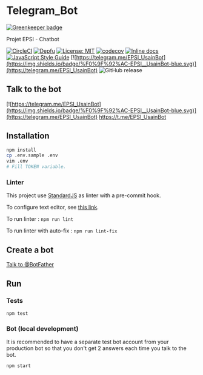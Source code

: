 # Telegram_Bot

[![Greenkeeper badge](https://badges.greenkeeper.io/sylvainmetayer/Telegram_Bot.svg)](https://greenkeeper.io/)

Projet EPSI - Chatbot

[![CircleCI](https://circleci.com/gh/sylvainmetayer/Telegram_Bot.svg?style=svg&circle-token=bc0dcd04151af502a6891e8f392a24c192a34eaf)](https://circleci.com/gh/sylvainmetayer/Telegram_Bot) 
[![Depfu](https://badges.depfu.com/badges/b314c580f48dc20e650a666550951169/overview.svg)](https://depfu.com/repos/sylvainmetayer/Telegram_Bot) 
[![License: MIT](https://img.shields.io/badge/License-MIT-yellow.svg)](https://opensource.org/licenses/MIT) 
[![codecov](https://codecov.io/gh/sylvainmetayer/Telegram_Bot/branch/master/graph/badge.svg)](https://codecov.io/gh/sylvainmetayer/Telegram_Bot) 
[![Inline docs](http://inch-ci.org/github/sylvainmetayer/Telegram_Bot.svg?branch=master)](http://inch-ci.org/github/sylvainmetayer/Telegram_Bot) 
[![JavaScript Style Guide](https://img.shields.io/badge/code_style-standard-brightgreen.svg)](https://standardjs.com)
[![https://telegram.me/EPSI_UsainBot](https://img.shields.io/badge/%F0%9F%92%AC-EPSI__UsainBot-blue.svg)](https://telegram.me/EPSI_UsainBot)
![GitHub release](https://img.shields.io/github/release/sylvainmetayer/Telegram_Bot.svg)


## Talk to the bot 

[![https://telegram.me/EPSI_UsainBot](https://img.shields.io/badge/%F0%9F%92%AC-EPSI__UsainBot-blue.svg)](https://telegram.me/EPSI_UsainBot)  https://t.me/EPSI_UsainBot

## Installation

```bash
npm install
cp .env.sample .env
vim .env
# Fill TOKEN variable.
```

### Linter

This project use [StandardJS](https://standardjs.com) as linter with a pre-commit hook.

To configure text editor, see [this link](https://standardjs.com/#are-there-text-editor-plugins).

To run linter : `npm run lint`

To run linter with auto-fix : `npm run lint-fix`

## Create a bot

[Talk to @BotFather](https://core.telegram.org/bots#3-how-do-i-create-a-bot)

## Run

### Tests

`npm test`

### Bot (local development)

It is recommended to have a separate test bot account from your production bot so that you don't get 2 answers each time you talk to the bot.

`npm start`
